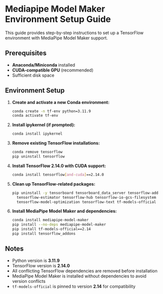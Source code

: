 # Mediapipe Model Maker Environment Setup Guide

This guide provides step-by-step instructions to set up a TensorFlow environment with MediaPipe Model Maker support.

## Prerequisites

- **Anaconda/Miniconda** installed
- **CUDA-compatible GPU** (recommended)
- Sufficient disk space

## Environment Setup

1. **Create and activate a new Conda environment:**
    ```bash
    conda create -n tf-env python=3.11.9
    conda activate tf-env
    ```

2. **Install ipykernel (if prompted):**
    ```bash
    conda install ipykernel
    ```

3. **Remove existing TensorFlow installations:**
    ```bash
    conda remove tensorflow
    pip uninstall tensorflow
    ```

4. **Install TensorFlow 2.14.0 with CUDA support:**
    ```bash
    conda install tensorflow[and-cuda]==2.14.0
    ```

5. **Clean up TensorFlow-related packages:**
    ```bash
    pip uninstall -y tensorboard tensorboard_data_server tensorflow-addons tensorflow-datasets \
      tensorflow-estimator tensorflow-hub tensorflow-io-gcs-filesystem tensorflow-metadata \
      tensorflow-model-optimization tensorflow-text tf-models-official
    ```

6. **Install MediaPipe Model Maker and dependencies:**
    ```bash
    conda install mediapipe-model-maker
    pip install --no-deps mediapipe-model-maker
    pip install tf-models-official==2.14
    pip install tensorflow_addons
    ```

## Notes

- Python version is **3.11.9**
- TensorFlow version is **2.14.0**
- All conflicting TensorFlow dependencies are removed before installation
- MediaPipe Model Maker is installed without dependencies to avoid version conflicts
- `tf-models-official` is pinned to version **2.14** for compatibility